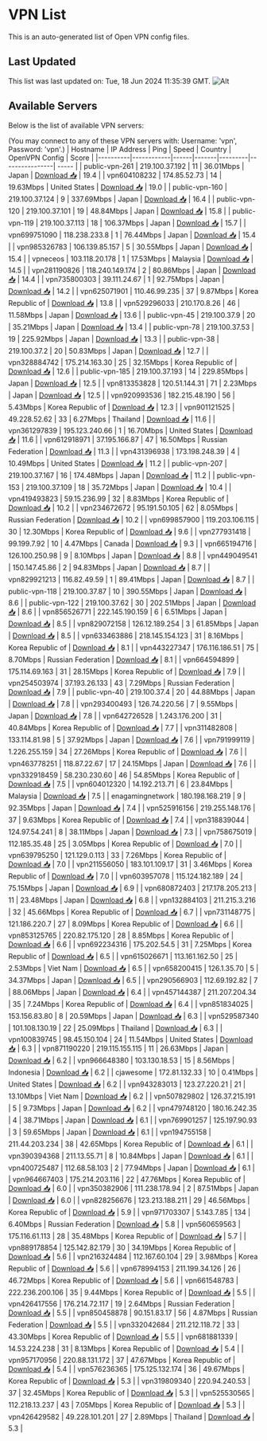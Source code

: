 # VPN List

This is an auto-generated list of Open VPN config files.

## Last Updated

This list was last updated on: Tue, 18 Jun 2024 11:35:39 GMT.
![Alt](https://repobeats.axiom.co/api/embed/186b98318ef1479477931607c1ad7d823f12451f.svg "Repobeats analytics image")

## Available Servers

Below is the list of available VPN servers:

(You may connect to any of these VPN servers with: Username: 'vpn', Password: 'vpn'.)
| Hostname | IP Address | Ping | Speed | Country | OpenVPN Config | Score |
|----------|------------|------|-------|---------|----------------| ----- |
| public-vpn-261 | 219.100.37.192 | 11 | 36.01Mbps | Japan | [Download 📥](./configs/server_0_JP.ovpn) | 19.4 |
| vpn604108232 | 174.85.52.73 | 14 | 19.63Mbps | United States | [Download 📥](./configs/server_1_US.ovpn) | 19.0 |
| public-vpn-160 | 219.100.37.124 | 9 | 337.69Mbps | Japan | [Download 📥](./configs/server_2_JP.ovpn) | 16.4 |
| public-vpn-120 | 219.100.37.101 | 19 | 48.84Mbps | Japan | [Download 📥](./configs/server_3_JP.ovpn) | 15.8 |
| public-vpn-119 | 219.100.37.113 | 18 | 106.37Mbps | Japan | [Download 📥](./configs/server_4_JP.ovpn) | 15.7 |
| vpn699751090 | 118.238.233.8 | 1 | 76.44Mbps | Japan | [Download 📥](./configs/server_5_JP.ovpn) | 15.4 |
| vpn985326783 | 106.139.85.157 | 5 | 30.55Mbps | Japan | [Download 📥](./configs/server_6_JP.ovpn) | 15.4 |
| vpneceos | 103.118.20.178 | 1 | 17.53Mbps | Malaysia | [Download 📥](./configs/server_7_MY.ovpn) | 14.5 |
| vpn281190826 | 118.240.149.174 | 2 | 80.86Mbps | Japan | [Download 📥](./configs/server_8_JP.ovpn) | 14.4 |
| vpn735800303 | 39.111.24.67 | 1 | 92.75Mbps | Japan | [Download 📥](./configs/server_9_JP.ovpn) | 14.2 |
| vpn625071901 | 110.46.99.235 | 37 | 9.87Mbps | Korea Republic of | [Download 📥](./configs/server_10_KR.ovpn) | 13.8 |
| vpn529296033 | 210.170.8.26 | 46 | 11.58Mbps | Japan | [Download 📥](./configs/server_11_JP.ovpn) | 13.6 |
| public-vpn-45 | 219.100.37.9 | 20 | 35.21Mbps | Japan | [Download 📥](./configs/server_12_JP.ovpn) | 13.4 |
| public-vpn-78 | 219.100.37.53 | 19 | 225.92Mbps | Japan | [Download 📥](./configs/server_13_JP.ovpn) | 13.3 |
| public-vpn-38 | 219.100.37.2 | 20 | 50.83Mbps | Japan | [Download 📥](./configs/server_14_JP.ovpn) | 12.7 |
| vpn328884742 | 175.214.163.30 | 25 | 32.15Mbps | Korea Republic of | [Download 📥](./configs/server_15_KR.ovpn) | 12.6 |
| public-vpn-185 | 219.100.37.193 | 14 | 229.85Mbps | Japan | [Download 📥](./configs/server_16_JP.ovpn) | 12.5 |
| vpn813353828 | 120.51.144.31 | 71 | 2.23Mbps | Japan | [Download 📥](./configs/server_17_JP.ovpn) | 12.5 |
| vpn920993536 | 182.215.48.190 | 56 | 5.43Mbps | Korea Republic of | [Download 📥](./configs/server_18_KR.ovpn) | 12.3 |
| vpn901121525 | 49.228.52.62 | 33 | 6.27Mbps | Thailand | [Download 📥](./configs/server_19_TH.ovpn) | 11.6 |
| vpn361297839 | 195.123.240.66 | 1 | 16.70Mbps | United States | [Download 📥](./configs/server_20_US.ovpn) | 11.6 |
| vpn612918971 | 37.195.166.87 | 47 | 16.50Mbps | Russian Federation | [Download 📥](./configs/server_21_RU.ovpn) | 11.3 |
| vpn431396938 | 173.198.248.39 | 4 | 10.49Mbps | United States | [Download 📥](./configs/server_22_US.ovpn) | 11.2 |
| public-vpn-207 | 219.100.37.167 | 16 | 174.48Mbps | Japan | [Download 📥](./configs/server_23_JP.ovpn) | 11.2 |
| public-vpn-153 | 219.100.37.109 | 18 | 35.72Mbps | Japan | [Download 📥](./configs/server_24_JP.ovpn) | 10.4 |
| vpn419493823 | 59.15.236.99 | 32 | 8.83Mbps | Korea Republic of | [Download 📥](./configs/server_25_KR.ovpn) | 10.2 |
| vpn234672672 | 95.191.50.105 | 62 | 8.05Mbps | Russian Federation | [Download 📥](./configs/server_26_RU.ovpn) | 10.2 |
| vpn699857900 | 119.203.106.115 | 30 | 12.30Mbps | Korea Republic of | [Download 📥](./configs/server_27_KR.ovpn) | 9.6 |
| vpn277931418 | 99.199.7.92 | 10 | 4.47Mbps | Canada | [Download 📥](./configs/server_28_CA.ovpn) | 9.3 |
| vpn665194716 | 126.100.250.98 | 9 | 8.10Mbps | Japan | [Download 📥](./configs/server_29_JP.ovpn) | 8.8 |
| vpn449049541 | 150.147.45.86 | 2 | 94.83Mbps | Japan | [Download 📥](./configs/server_30_JP.ovpn) | 8.7 |
| vpn829921213 | 116.82.49.59 | 1 | 89.41Mbps | Japan | [Download 📥](./configs/server_31_JP.ovpn) | 8.7 |
| public-vpn-118 | 219.100.37.87 | 10 | 390.55Mbps | Japan | [Download 📥](./configs/server_32_JP.ovpn) | 8.6 |
| public-vpn-122 | 219.100.37.62 | 30 | 202.51Mbps | Japan | [Download 📥](./configs/server_33_JP.ovpn) | 8.6 |
| vpn856526771 | 222.145.190.159 | 6 | 6.51Mbps | Japan | [Download 📥](./configs/server_34_JP.ovpn) | 8.5 |
| vpn829072158 | 126.12.189.254 | 3 | 61.85Mbps | Japan | [Download 📥](./configs/server_35_JP.ovpn) | 8.5 |
| vpn633463886 | 218.145.154.123 | 31 | 8.16Mbps | Korea Republic of | [Download 📥](./configs/server_36_KR.ovpn) | 8.1 |
| vpn443227347 | 176.116.186.51 | 75 | 8.70Mbps | Russian Federation | [Download 📥](./configs/server_37_RU.ovpn) | 8.1 |
| vpn664594899 | 175.114.69.163 | 31 | 28.15Mbps | Korea Republic of | [Download 📥](./configs/server_38_KR.ovpn) | 7.9 |
| vpn254503974 | 37.193.26.133 | 43 | 7.29Mbps | Russian Federation | [Download 📥](./configs/server_39_RU.ovpn) | 7.9 |
| public-vpn-40 | 219.100.37.4 | 20 | 44.88Mbps | Japan | [Download 📥](./configs/server_40_JP.ovpn) | 7.8 |
| vpn293400493 | 126.74.220.56 | 7 | 9.55Mbps | Japan | [Download 📥](./configs/server_41_JP.ovpn) | 7.8 |
| vpn642726528 | 1.243.176.200 | 31 | 40.84Mbps | Korea Republic of | [Download 📥](./configs/server_42_KR.ovpn) | 7.7 |
| vpn311482808 | 133.114.81.98 | 5 | 37.92Mbps | Japan | [Download 📥](./configs/server_43_JP.ovpn) | 7.6 |
| vpn791999119 | 1.226.255.159 | 34 | 27.26Mbps | Korea Republic of | [Download 📥](./configs/server_44_KR.ovpn) | 7.6 |
| vpn463778251 | 118.87.22.67 | 17 | 24.15Mbps | Japan | [Download 📥](./configs/server_45_JP.ovpn) | 7.6 |
| vpn332918459 | 58.230.230.60 | 46 | 54.85Mbps | Korea Republic of | [Download 📥](./configs/server_46_KR.ovpn) | 7.5 |
| vpn604012320 | 14.192.213.71 | 6 | 23.84Mbps | Malaysia | [Download 📥](./configs/server_47_MY.ovpn) | 7.5 |
| enagamingnetwork | 180.198.168.219 | 9 | 92.35Mbps | Japan | [Download 📥](./configs/server_48_JP.ovpn) | 7.4 |
| vpn525916156 | 219.255.148.176 | 37 | 9.63Mbps | Korea Republic of | [Download 📥](./configs/server_49_KR.ovpn) | 7.4 |
| vpn318839044 | 124.97.54.241 | 8 | 38.11Mbps | Japan | [Download 📥](./configs/server_50_JP.ovpn) | 7.3 |
| vpn758675019 | 112.185.35.48 | 25 | 3.05Mbps | Korea Republic of | [Download 📥](./configs/server_51_KR.ovpn) | 7.0 |
| vpn639795250 | 121.129.0.113 | 33 | 7.26Mbps | Korea Republic of | [Download 📥](./configs/server_52_KR.ovpn) | 7.0 |
| vpn211556050 | 183.101.109.17 | 31 | 3.46Mbps | Korea Republic of | [Download 📥](./configs/server_53_KR.ovpn) | 7.0 |
| vpn603957078 | 115.124.182.189 | 24 | 75.15Mbps | Japan | [Download 📥](./configs/server_54_JP.ovpn) | 6.9 |
| vpn680872403 | 217.178.205.213 | 11 | 23.48Mbps | Japan | [Download 📥](./configs/server_55_JP.ovpn) | 6.8 |
| vpn132884103 | 211.215.3.216 | 32 | 45.66Mbps | Korea Republic of | [Download 📥](./configs/server_56_KR.ovpn) | 6.7 |
| vpn731148775 | 121.186.220.7 | 27 | 8.09Mbps | Korea Republic of | [Download 📥](./configs/server_57_KR.ovpn) | 6.6 |
| vpn853125765 | 220.82.175.120 | 28 | 8.85Mbps | Korea Republic of | [Download 📥](./configs/server_58_KR.ovpn) | 6.6 |
| vpn692234316 | 175.202.54.5 | 31 | 7.25Mbps | Korea Republic of | [Download 📥](./configs/server_59_KR.ovpn) | 6.5 |
| vpn615026671 | 113.161.162.50 | 25 | 2.53Mbps | Viet Nam | [Download 📥](./configs/server_60_VN.ovpn) | 6.5 |
| vpn658200415 | 126.1.35.70 | 5 | 34.37Mbps | Japan | [Download 📥](./configs/server_61_JP.ovpn) | 6.5 |
| vpn290566903 | 112.69.192.82 | 7 | 88.06Mbps | Japan | [Download 📥](./configs/server_62_JP.ovpn) | 6.4 |
| vpn457144387 | 211.207.204.34 | 35 | 7.24Mbps | Korea Republic of | [Download 📥](./configs/server_63_KR.ovpn) | 6.4 |
| vpn851834025 | 153.156.83.80 | 8 | 20.59Mbps | Japan | [Download 📥](./configs/server_64_JP.ovpn) | 6.3 |
| vpn529587340 | 101.108.130.19 | 22 | 25.09Mbps | Thailand | [Download 📥](./configs/server_65_TH.ovpn) | 6.3 |
| vpn100839745 | 98.45.150.104 | 24 | 11.54Mbps | United States | [Download 📥](./configs/server_66_US.ovpn) | 6.3 |
| vpn871190220 | 219.115.155.115 | 11 | 26.63Mbps | Japan | [Download 📥](./configs/server_67_JP.ovpn) | 6.2 |
| vpn966648380 | 103.130.18.53 | 15 | 8.56Mbps | Indonesia | [Download 📥](./configs/server_68_ID.ovpn) | 6.2 |
| cjawesome | 172.81.132.33 | 10 | 0.41Mbps | United States | [Download 📥](./configs/server_69_US.ovpn) | 6.2 |
| vpn943283013 | 123.27.220.21 | 21 | 13.10Mbps | Viet Nam | [Download 📥](./configs/server_70_VN.ovpn) | 6.2 |
| vpn507829802 | 126.37.215.191 | 5 | 9.73Mbps | Japan | [Download 📥](./configs/server_71_JP.ovpn) | 6.2 |
| vpn479748120 | 180.16.242.35 | 4 | 38.71Mbps | Japan | [Download 📥](./configs/server_72_JP.ovpn) | 6.1 |
| vpn769901257 | 125.197.90.93 | 3 | 59.65Mbps | Japan | [Download 📥](./configs/server_73_JP.ovpn) | 6.1 |
| vpn194755158 | 211.44.203.234 | 38 | 42.65Mbps | Korea Republic of | [Download 📥](./configs/server_74_KR.ovpn) | 6.1 |
| vpn390394368 | 211.13.55.71 | 8 | 10.84Mbps | Japan | [Download 📥](./configs/server_75_JP.ovpn) | 6.1 |
| vpn400725487 | 112.68.58.103 | 2 | 77.94Mbps | Japan | [Download 📥](./configs/server_76_JP.ovpn) | 6.1 |
| vpn964667403 | 175.214.203.116 | 22 | 47.76Mbps | Korea Republic of | [Download 📥](./configs/server_77_KR.ovpn) | 6.0 |
| vpn350382906 | 111.238.178.94 | 2 | 87.51Mbps | Japan | [Download 📥](./configs/server_78_JP.ovpn) | 6.0 |
| vpn828256676 | 123.213.188.211 | 29 | 46.56Mbps | Korea Republic of | [Download 📥](./configs/server_79_KR.ovpn) | 5.9 |
| vpn971703307 | 5.143.7.85 | 134 | 6.40Mbps | Russian Federation | [Download 📥](./configs/server_80_RU.ovpn) | 5.8 |
| vpn560659563 | 175.116.61.113 | 28 | 35.48Mbps | Korea Republic of | [Download 📥](./configs/server_81_KR.ovpn) | 5.7 |
| vpn889178854 | 125.142.82.179 | 30 | 34.19Mbps | Korea Republic of | [Download 📥](./configs/server_82_KR.ovpn) | 5.6 |
| vpn216324484 | 112.167.60.104 | 29 | 3.98Mbps | Korea Republic of | [Download 📥](./configs/server_83_KR.ovpn) | 5.6 |
| vpn678994153 | 211.199.34.126 | 26 | 46.72Mbps | Korea Republic of | [Download 📥](./configs/server_84_KR.ovpn) | 5.6 |
| vpn661548783 | 222.236.200.106 | 35 | 9.44Mbps | Korea Republic of | [Download 📥](./configs/server_85_KR.ovpn) | 5.5 |
| vpn426417556 | 176.214.72.117 | 19 | 2.64Mbps | Russian Federation | [Download 📥](./configs/server_86_RU.ovpn) | 5.5 |
| vpn850458878 | 90.151.83.17 | 56 | 4.87Mbps | Russian Federation | [Download 📥](./configs/server_87_RU.ovpn) | 5.5 |
| vpn332042684 | 211.212.118.72 | 33 | 43.30Mbps | Korea Republic of | [Download 📥](./configs/server_88_KR.ovpn) | 5.5 |
| vpn681881339 | 14.53.224.238 | 31 | 8.13Mbps | Korea Republic of | [Download 📥](./configs/server_89_KR.ovpn) | 5.4 |
| vpn957170956 | 220.88.131.172 | 37 | 47.67Mbps | Korea Republic of | [Download 📥](./configs/server_90_KR.ovpn) | 5.4 |
| vpn576236365 | 175.125.132.174 | 36 | 49.67Mbps | Korea Republic of | [Download 📥](./configs/server_91_KR.ovpn) | 5.3 |
| vpn319809340 | 220.94.240.53 | 37 | 32.45Mbps | Korea Republic of | [Download 📥](./configs/server_92_KR.ovpn) | 5.3 |
| vpn525530565 | 112.218.13.237 | 43 | 7.05Mbps | Korea Republic of | [Download 📥](./configs/server_93_KR.ovpn) | 5.3 |
| vpn426429582 | 49.228.101.201 | 27 | 2.89Mbps | Thailand | [Download 📥](./configs/server_94_TH.ovpn) | 5.3 |
